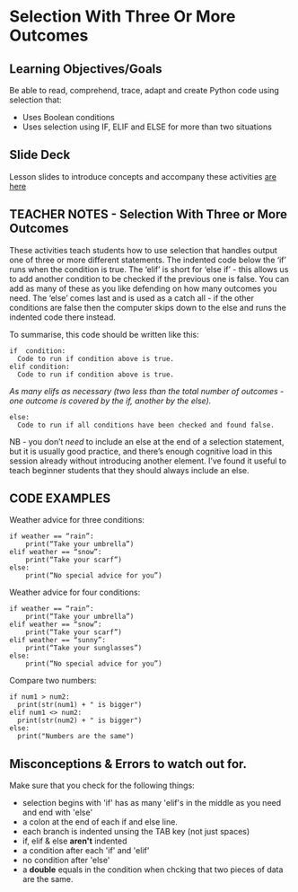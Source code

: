 # Selection With Three Or More Outcomes

## Learning Objectives/Goals
Be able to read, comprehend, trace, adapt and create Python code using selection that:
- Uses Boolean conditions
- Uses selection using IF, ELIF and ELSE for more than two situations

## Slide Deck

Lesson slides to introduce concepts and accompany these activities [are here](https://docs.google.com/presentation/d/1niBb3t898D7-rsLkRc4iWNxqxpzyoaS159yuhksag5E/edit?usp=sharing)

## TEACHER NOTES - Selection With Three or More Outcomes

These activities teach students how to use selection that handles output one of three or more different statements.  The indented code below the ‘if’ runs when the condition is true.  The ‘elif’ is short for ‘else if’ - this allows us to add another condition to be checked if the previous one is false.  You can add as many of these as you like defending on how many outcomes you need.  The ‘else’ comes last and is used as a catch all - if the other conditions are false then the computer skips down to the else and runs the indented code there instead. 

To summarise, this code should be written like this:

```
if  condition:
  Code to run if condition above is true.
elif condition:
  Code to run if condition above is true.
```

_As many elifs as necessary (two less than the total number of outcomes - one outcome is covered by the if, another by the else)._
```
else:
  Code to run if all conditions have been checked and found false.
```

NB - you don’t _need_ to include an else at the end of a selection statement, but it is usually good practice, and there’s enough cognitive load in this session already without introducing another element.  I’ve found it useful to teach beginner students that they should always include an else.

## CODE EXAMPLES

Weather advice for three conditions:

```
if weather == “rain”:
	print(“Take your umbrella”)
elif weather == “snow”:
	print(“Take your scarf”)
else:
	print(“No special advice for you”)
```

Weather advice for four conditions:

```
if weather == “rain”:
	print(“Take your umbrella”)
elif weather == “snow”:
	print(“Take your scarf”)
elif weather == “sunny”:
	print(“Take your sunglasses”)
else:
	print(“No special advice for you”)
```

Compare two numbers:
```
if num1 > num2:
  print(str(num1) + " is bigger")
elif num1 <> num2:
  print(str(num2) + " is bigger")
else:
  print("Numbers are the same")
```

## Misconceptions & Errors to watch out for.

Make sure that you check for the following things:

- selection begins with 'if' has as many 'elif's in the middle as you need and end with 'else'
- a colon at the end of each if and else line.
- each branch is indented unsing the TAB key (not just spaces)
- if, elif & else **aren't** indented
- a condition after each 'if' and 'elif'
- no condition after 'else'
- a **double** equals in the condition when chcking that two pieces of data are the same.